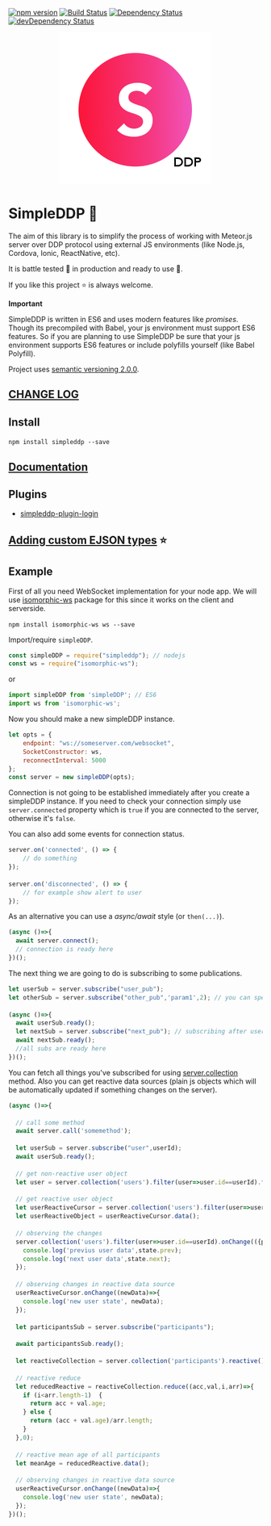 [![npm version](https://badge.fury.io/js/simpleddp.svg)](https://badge.fury.io/js/simpleddp)
[![Build Status](https://travis-ci.org/Gregivy/simpleddp.svg?branch=master)](https://travis-ci.org/Gregivy/simpleddp)
[![Dependency Status](https://david-dm.org/gregivy/simpleddp.svg)](https://david-dm.org/gregivy/simpleddp)
[![devDependency Status](https://david-dm.org/gregivy/simpleddp/dev-status.svg)](https://david-dm.org/gregivy/simpleddp#info=devDependencies)

<p align="center">
  <img width="300" height="300" src="https://github.com/Gregivy/simpleddp/raw/master/simpleddp.png">
</p>

# SimpleDDP 🥚

The aim of this library is to simplify the process of working with Meteor.js server over DDP protocol using external JS environments (like Node.js, Cordova, Ionic, ReactNative, etc).

It is battle tested 🏰 in production and ready to use 🔨.

If you like this project ⭐ is always welcome.

**Important**

SimpleDDP is written in ES6 and uses modern features like *promises*. Though its precompiled with Babel, your js environment must support ES6 features. So if you are planning to use SimpleDDP be sure that your js environment supports ES6 features or include polyfills yourself (like Babel Polyfill).

Project uses [semantic versioning 2.0.0](https://semver.org/spec/v2.0.0.html).

## [CHANGE LOG](https://github.com/Gregivy/simpleddp/blob/master/CHANGELOG.md)

## Install

`npm install simpleddp --save`

## [Documentation](https://gregivy.github.io/simpleddp/)

## Plugins

* [simpleddp-plugin-login](https://github.com/Gregivy/simpleddp-plugin-login)

## [Adding custom EJSON types](https://github.com/Gregivy/simpleddp/blob/master/custom_ejson.md) ⭐

## Example

First of all you need WebSocket implementation for your node app.
We will use [isomorphic-ws](https://www.npmjs.com/package/isomorphic-ws) package for this
since it works on the client and serverside.

`npm install isomorphic-ws ws --save`

Import/require `simpleDDP`.

```javascript
const simpleDDP = require("simpleddp"); // nodejs
const ws = require("isomorphic-ws");
```

or

```javascript
import simpleDDP from 'simpleDDP'; // ES6
import ws from 'isomorphic-ws';
```

Now you should make a new simpleDDP instance.

```javascript
let opts = {
    endpoint: "ws://someserver.com/websocket",
    SocketConstructor: ws,
    reconnectInterval: 5000
};
const server = new simpleDDP(opts);
```

Connection is not going to be established immediately after you create a simpleDDP instance. If you need to check your connection simply use `server.connected` property which is `true` if you are connected to the server, otherwise it's `false`.

You can also add some events for connection status.

```javascript
server.on('connected', () => {
    // do something
});

server.on('disconnected', () => {
    // for example show alert to user
});
```

As an alternative you can use a *async/await* style (or `then(...)`).

```javascript
(async ()=>{
  await server.connect();
  // connection is ready here
})();
```

The next thing we are going to do is subscribing to some publications.

```javascript
let userSub = server.subscribe("user_pub");
let otherSub = server.subscribe("other_pub",'param1',2); // you can specify arguments for subscription

(async ()=>{
  await userSub.ready();
  let nextSub = server.subscribe("next_pub"); // subscribing after userSub is ready
  await nextSub.ready();
  //all subs are ready here
})();
```

You can fetch all things you've subscribed for using [server.collection](https://gregivy.github.io/simpleddp/simpleDDP.html#collection) method.
Also you can get reactive data sources (plain js objects which will be automatically updated if something changes on the server).


```javascript
(async ()=>{

  // call some method
  await server.call('somemethod');

  let userSub = server.subscribe("user",userId);
  await userSub.ready();

  // get non-reactive user object
  let user = server.collection('users').filter(user=>user.id==userId).fetch()[0];

  // get reactive user object
  let userReactiveCursor = server.collection('users').filter(user=>user.id==userId).reactive().one();
  let userReactiveObject = userReactiveCursor.data();

  // observing the changes
  server.collection('users').filter(user=>user.id==userId).onChange(({prev,next})=>{
    console.log('previus user data',state.prev);
    console.log('next user data',state.next);
  });

  // observing changes in reactive data source
  userReactiveCursor.onChange((newData)=>{
    console.log('new user state', newData);
  });

  let participantsSub = server.subscribe("participants");

  await participantsSub.ready();

  let reactiveCollection = server.collection('participants').reactive();

  // reactive reduce
  let reducedReactive = reactiveCollection.reduce((acc,val,i,arr)=>{
    if (i<arr.length-1)  {
      return acc + val.age;
    } else {
      return (acc + val.age)/arr.length;
    }
  },0);

  // reactive mean age of all participants
  let meanAge = reducedReactive.data();

  // observing changes in reactive data source
  userReactiveCursor.onChange((newData)=>{
    console.log('new user state', newData);
  });
})();
```
